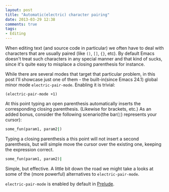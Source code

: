 ```yaml
---
layout: post
title: "Automatic(electric) character pairing"
date: 2013-03-29 12:38
comments: true
tags:
- Editing
---
```


When editing text (and source code in particular) we often have to
deal with characters that are usually paired (like `()`, `[]`, `{}`,
etc). By default Emacs doesn't treat such characters in any special
manner and that kind of sucks, since it's quite easy to misplace a
closing parenthesis for instance.

While there are several modes that target that particular problem, in
this post I'll showcase just one of them - the built-in(since
Emacs 24.1) global minor mode `electric-pair-mode`. Enabling it is trivial:

``` elisp
(electric-pair-mode +1)
```

At this point typing an open parenthesis automatically inserts the
corresponding closing parenthesis. (Likewise for brackets, etc.)  As
an added bonus, consider the following scenario(the bar(`|`)
represents your cursor):

``` ruby
some_fun(param1, param2|)
```

Typing a closing parenthesis a this point will not insert a second
parenthesis, but will simple move the cursor over the existing one,
keeping the expression correct.

``` ruby
some_fun(param1, param2)|
```

Simple, but effective. A little bit down the road we might take a
looks at some of the (more powerful) alternatives to
`electric-pair-mode`.

`electric-pair-mode` is enabled by default in
[Prelude](https://github.com/bbatsov/prelude).
